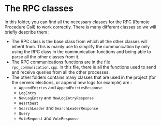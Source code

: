 # The RPC classes

In this folder, you can find all the necessary classes for the RPC (Remote Procedure Call) to work correctly.
There is many different classes so we will briefly describe them : 

* The RPC class is the base class from which all the other classes will inherit from. This is mainly use to simplify the communication by only using the RPC class in the communication functions and being able to parse all the other classes from it.
* The RPC communications functions are in the file ``rpc_communication.cpp``. In this file, there is all the functions used to send and receive queries from all the other processes.
* The other folders contains many classes that are used in the project (for the servers elections, or append new logs for example) are : 
    * `AppendEntries` and `AppendEntriesResponse`
    * `LogEntry`
    * `NewLogEntry` and `NewLogEntryResponse`
    * `Heartbeat`
    * `SearchLeader` and `SearchLeaderResponse`
    * `Query`
    * `VoteRequest` and `VoteResponse`

